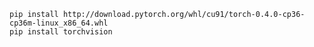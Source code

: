 

``` sh?linenums
pip install http://download.pytorch.org/whl/cu91/torch-0.4.0-cp36-cp36m-linux_x86_64.whl
pip install torchvision
```


